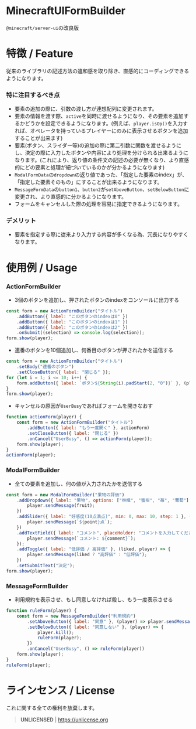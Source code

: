 # MinecraftUIFormBuilder

`@minecraft/server-ui`の改良版

# 特徴 / Feature

従来のライブラリの記述方法の違和感を取り除き、直感的にコーディングできるようになります。

### 特に注目するべき点
- 要素の追加の際に、引数の渡し方が連想配列に変更されます。
- 要素の情報を渡す際、`active`を同時に渡せるようになり、その要素を追加するかどうかを設定できるようになります。(例えば、`player.isOp()`を入力すれば、オペレータを持っているプレイヤーにのみに表示させるボタンを追加することが出来ます)
- 要素(ボタン、スライダー等)の追加の際に第二引数に関数を渡せるようにし、決定の際に入力したボタンや内容により処理を分けられる出来るようになります。(これにより、返り値の条件文の記述の必要が無くなり、より直感的にどの要素と処理が紐づいているのかが分かるようになります)
- `ModalFormData`の`dropdown`の返り値であった、「指定した要素のindex」が、「指定した要素そのもの」にすることが出来るようになります。
- `MessageFormData`の`button1`、`button2`が`setAboveButton`、`setBelowButton`に変更され、より直感的に分かるようになります。
- フォームをキャンセルした際の処理を容易に指定できるようになります。

### デメリット
- 要素を指定する際に従来より入力する内容が多くなる為、冗長になりやすくなります。

# 使用例 / Usage

### ActionFormBuilder

- 3個のボタンを追加し、押されたボタンのindexをコンソールに出力する
```js
const form = new ActionFormBuilder("タイトル")
    .addButton({ label: "このボタンのindexは0" })
    .addButton({ label: "このボタンのindexは1" })
    .addButton({ label: "このボタンのindexは2" })
    .onSubmit((selection) => console.log(selection));
form.show(player);
```

- 連番のボタンを10個追加し、何番目のボタンが押されたかを送信する
```js
const form = new ActionFormBuilder("タイトル")
    .setBody("連番のボタン")
    .setCloseButton({ label: "閉じる" });
for (let i = 1; i <= 10; i++) {
    form.addButton({ label: `ボタン${String(i).padStart(2, "0")}` }, (player) => player.sendMessage(`${i}番目のボタンが押されました。`););
}
form.show(player);
```

- キャンセルの原因が`UserBusy`であればフォームを開きなおす
```js
function actionForm(player) {
    const form = new ActionFormBuilder("タイトル")
        .addButton({ label: "もう一度開く" }, actionForm)
        .setCloseButton({ label: "閉じる" })
        .onCancel("UserBusy", () => actionForm(player));
    form.show(player);
}
actionForm(player);
```

### ModalFormBuilder

- 全ての要素を追加し、何の値が入力されたかを送信する
```js
const form = new ModalFormBuilder("果物の評価")
    .addDropdown({ label: "果物", options: ["林檎", "蜜柑", "苺", "葡萄"] }, (fruit, player) => {
        player.sendMessage(fruit);
    })
    .addSlider({ label: "好感度(10点満点)", min: 0, max: 10, step: 1 }, (point, player) => {
        player.sendMessage(`${point}点`);
    })
    .addTextField({ label: "コメント", placeHolder: "コメントを入力してください" }, (comment, player) => {
        player.sendMessage(`コメント: ${comment}`);
    });
    .addToggle({ label: "低評価 / 高評価" }, (liked, player) => {
        player.sendMessage(liked ? "高評価" : "低評価");
    })
    .setSubmitText("決定");
form.show(player);
```

### MessageFormBuilder

- 利用規約を表示させ、もし同意しなければ殺し、もう一度表示させる
```js
function ruleForm(player) {
    const form = new MessageFormBuilder("利用規約")
        .setAboveButton({ label: "同意" }, (player) => player.sendMessage("ありがとうございます！"))
        .setBelowButton({ label: "同意しない" }, (player) => {
            player.kill();
            ruleForm(player);
        })
        .onCancel("UserBusy", () => ruleForm(player))
    form.show(player);
}
ruleForm(player);
```

# ラインセンス / License

これに関する全ての権利を放棄します。
> **UNLICENSED** | <https://unlicense.org>